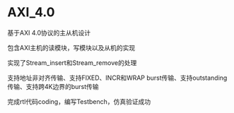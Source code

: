 # AXI_4.0
基于AXI 4.0协议的主从机设计

包含AXI主机的读模块，写模块以及从机的实现

实现了Stream_insert和Stream_remove的处理

支持地址非对齐传输、支持FIXED、INCR和WRAP burst传输、支持outstanding传输、支持跨4K边界的burst传输

完成rtl代码coding，编写Testbench，仿真验证成功
